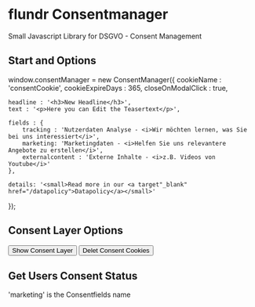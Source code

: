 # flundr Consentmanager
Small Javascript Library for DSGVO - Consent Management

## Start and Options
window.consentManager = new ConsentManager({
	cookieName : 'consentCookie',
	cookieExpireDays : 365,
	closeOnModalClick : true,

	headline : '<h3>New Headline</h3>',
	text : '<p>Here you can Edit the Teasertext</p>',

	fields : {
		tracking : 'Nutzerdaten Analyse - <i>Wir möchten lernen, was Sie bei uns interessiert</i>',
		marketing: 'Marketingdaten - <i>Helfen Sie uns relevantere Angebote zu erstellen</i>',
		externalcontent : 'Externe Inhalte - <i>z.B. Videos von Youtube</i>'
	},

	details: '<small>Read more in our <a target"_blank" href="/datapolicy">Datapolicy</a></small>'
});

## Consent Layer Options
<button onclick="consentManager.show()">Show Consent Layer</button>
<button onclick="consentManager.reset()">Delet Consent Cookies</button>

## Get Users Consent Status
'marketing' is the Consentfields name
<script>
if (consentManager.status('marketing')) {
  // Your Marketing Code here	
}
</script>
